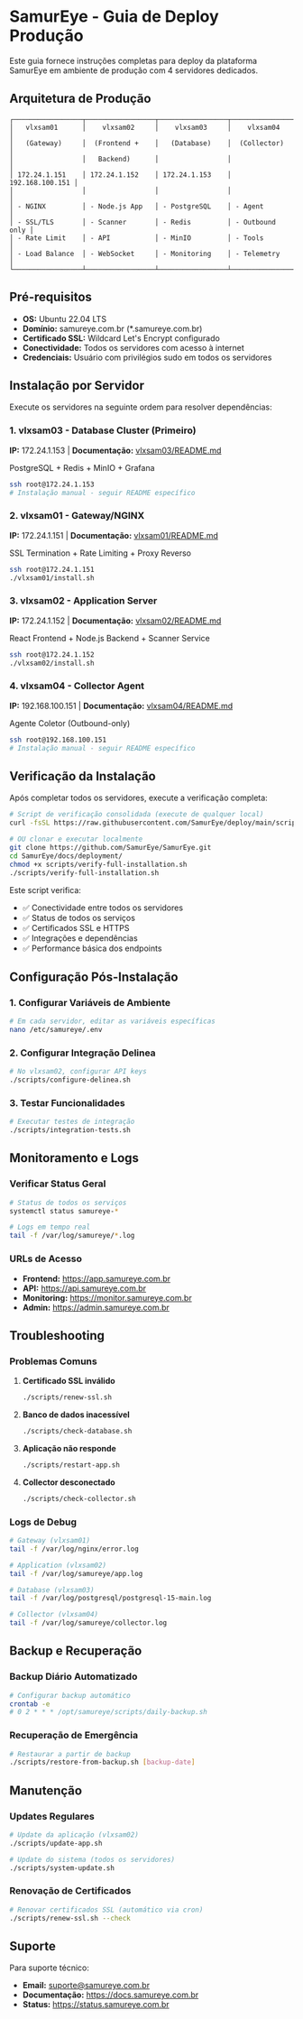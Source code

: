 # SamurEye - Guia de Deploy Produção

Este guia fornece instruções completas para deploy da plataforma SamurEye em ambiente de produção com 4 servidores dedicados.

## Arquitetura de Produção

```
┌─────────────────┬─────────────────┬─────────────────┬─────────────────┐
│   vlxsam01      │    vlxsam02     │    vlxsam03     │    vlxsam04     │
│   (Gateway)     │  (Frontend +    │   (Database)    │  (Collector)    │
│                 │   Backend)      │                 │                 │
│ 172.24.1.151    │ 172.24.1.152    │ 172.24.1.153    │ 192.168.100.151 │
│                 │                 │                 │                 │
│ - NGINX         │ - Node.js App   │ - PostgreSQL    │ - Agent         │
│ - SSL/TLS       │ - Scanner       │ - Redis         │ - Outbound only │
│ - Rate Limit    │ - API           │ - MinIO         │ - Tools         │
│ - Load Balance  │ - WebSocket     │ - Monitoring    │ - Telemetry     │
└─────────────────┴─────────────────┴─────────────────┴─────────────────┘
```

## Pré-requisitos

- **OS:** Ubuntu 22.04 LTS
- **Domínio:** samureye.com.br (*.samureye.com.br)
- **Certificado SSL:** Wildcard Let's Encrypt configurado
- **Conectividade:** Todos os servidores com acesso à internet
- **Credenciais:** Usuário com privilégios sudo em todos os servidores

## Instalação por Servidor

Execute os servidores na seguinte ordem para resolver dependências:

### 1. vlxsam03 - Database Cluster (Primeiro)
**IP:** 172.24.1.153 | **Documentação:** [vlxsam03/README.md](vlxsam03/README.md)

PostgreSQL + Redis + MinIO + Grafana
```bash
ssh root@172.24.1.153
# Instalação manual - seguir README específico
```

### 2. vlxsam01 - Gateway/NGINX  
**IP:** 172.24.1.151 | **Documentação:** [vlxsam01/README.md](vlxsam01/README.md)

SSL Termination + Rate Limiting + Proxy Reverso
```bash
ssh root@172.24.1.151
./vlxsam01/install.sh
```

### 3. vlxsam02 - Application Server
**IP:** 172.24.1.152 | **Documentação:** [vlxsam02/README.md](vlxsam02/README.md)

React Frontend + Node.js Backend + Scanner Service
```bash
ssh root@172.24.1.152
./vlxsam02/install.sh
```

### 4. vlxsam04 - Collector Agent
**IP:** 192.168.100.151 | **Documentação:** [vlxsam04/README.md](vlxsam04/README.md)

Agente Coletor (Outbound-only)
```bash
ssh root@192.168.100.151
# Instalação manual - seguir README específico
```

## Verificação da Instalação

Após completar todos os servidores, execute a verificação completa:

```bash
# Script de verificação consolidada (execute de qualquer local)
curl -fsSL https://raw.githubusercontent.com/SamurEye/deploy/main/scripts/verify-full-installation.sh | bash

# OU clonar e executar localmente
git clone https://github.com/SamurEye/SamurEye.git
cd SamurEye/docs/deployment/
chmod +x scripts/verify-full-installation.sh
./scripts/verify-full-installation.sh
```

Este script verifica:
- ✅ Conectividade entre todos os servidores
- ✅ Status de todos os serviços  
- ✅ Certificados SSL e HTTPS
- ✅ Integrações e dependências
- ✅ Performance básica dos endpoints

## Configuração Pós-Instalação

### 1. Configurar Variáveis de Ambiente
```bash
# Em cada servidor, editar as variáveis específicas
nano /etc/samureye/.env
```

### 2. Configurar Integração Delinea
```bash
# No vlxsam02, configurar API keys
./scripts/configure-delinea.sh
```

### 3. Testar Funcionalidades
```bash
# Executar testes de integração
./scripts/integration-tests.sh
```

## Monitoramento e Logs

### Verificar Status Geral
```bash
# Status de todos os serviços
systemctl status samureye-*

# Logs em tempo real
tail -f /var/log/samureye/*.log
```

### URLs de Acesso
- **Frontend:** https://app.samureye.com.br
- **API:** https://api.samureye.com.br
- **Monitoring:** https://monitor.samureye.com.br
- **Admin:** https://admin.samureye.com.br

## Troubleshooting

### Problemas Comuns

1. **Certificado SSL inválido**
   ```bash
   ./scripts/renew-ssl.sh
   ```

2. **Banco de dados inacessível**
   ```bash
   ./scripts/check-database.sh
   ```

3. **Aplicação não responde**
   ```bash
   ./scripts/restart-app.sh
   ```

4. **Collector desconectado**
   ```bash
   ./scripts/check-collector.sh
   ```

### Logs de Debug
```bash
# Gateway (vlxsam01)
tail -f /var/log/nginx/error.log

# Application (vlxsam02) 
tail -f /var/log/samureye/app.log

# Database (vlxsam03)
tail -f /var/log/postgresql/postgresql-15-main.log

# Collector (vlxsam04)
tail -f /var/log/samureye/collector.log
```

## Backup e Recuperação

### Backup Diário Automatizado
```bash
# Configurar backup automático
crontab -e
# 0 2 * * * /opt/samureye/scripts/daily-backup.sh
```

### Recuperação de Emergência
```bash
# Restaurar a partir de backup
./scripts/restore-from-backup.sh [backup-date]
```

## Manutenção

### Updates Regulares
```bash
# Update da aplicação (vlxsam02)
./scripts/update-app.sh

# Update do sistema (todos os servidores)
./scripts/system-update.sh
```

### Renovação de Certificados
```bash
# Renovar certificados SSL (automático via cron)
./scripts/renew-ssl.sh --check
```

## Suporte

Para suporte técnico:
- **Email:** suporte@samureye.com.br  
- **Documentação:** https://docs.samureye.com.br
- **Status:** https://status.samureye.com.br